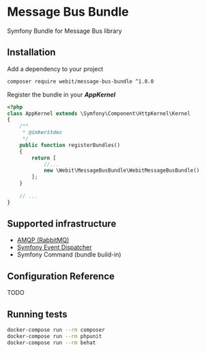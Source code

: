 # Message Bus Bundle
Symfony Bundle for Message Bus library

## Installation

Add a dependency to your project

```bash
composer require webit/message-bus-bundle ^1.0.0
```

Register the bundle in your ***AppKernel***

```php
<?php
class AppKernel extends \Symfony\Component\HttpKernel\Kernel
{
    /**
     * @inheritdoc
     */
    public function registerBundles()
    {
        return [
            //...
            new \Webit\MessageBusBundle\WebitMessageBusBundle()
        ];
    }
    
    // ...
}
```

## Supported infrastructure

 * [AMQP (RabbitMQ)](https://github.com/dbojdo/message-bus-amqp)
 * [Symfony Event Dispatcher](https://github.com/dbojdo/message-bus-sf-event-dispatcher)
 * Symfony Command (bundle build-in)

## Configuration Reference 

 TODO
 
## Running tests

```bash
docker-compose run --rm composer
docker-compose run --rm phpunit
docker-compose run --rm behat
```
